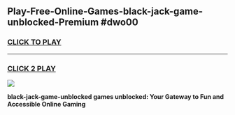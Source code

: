 
## Play-Free-Online-Games-black-jack-game-unblocked-Premium #dwo00
<h3>
<a href="https://premium.freeplayer.one?title=black-jack-game-unblocked&ref=8M">CLICK TO PLAY</a></h3>
<hr>

<h3>
<a href="https://premium.freeplayer.one?title=black-jack-game-unblocked&ref=8M">CLICK 2 PLAY</a>
  
</h3>

<a href="https://premium.freeplayer.one?title=black-jack-game-unblocked&ref=8M"><img src="https://clearcache.store/games.png"></a>


**black-jack-game-unblocked games unblocked: Your Gateway to Fun and Accessible Online Gaming**
